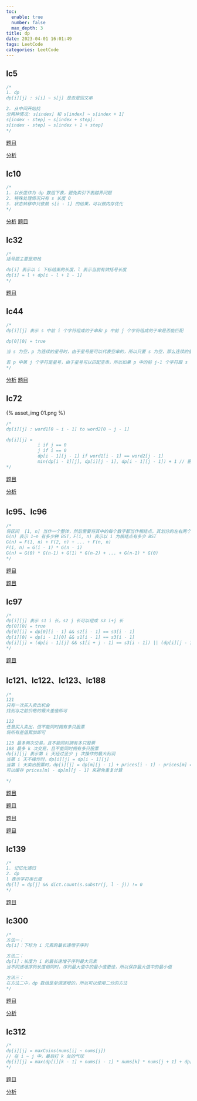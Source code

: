 ```yaml
---
toc:
  enable: true
  number: false
  max_depth: 3
title: dp
date: 2023-04-01 16:01:49
tags: LeetCode
categories: LeetCode
---
```


## lc5

```cpp
/*
1. dp
dp[i][j] : s[i] ~ s[j] 是否是回文串

2. 从中间开始找
分两种情况: s[index] 和 s[index] ~ s[index + 1]
s[index - step] ~ s[index + step]:  
s[index - step] ~ s[index + 1 + step]
*/
```

[题目](https://leetcode.com/problems/longest-palindromic-substring/)

[分析](https://www.bilibili.com/video/BV18J411j7Pb?from=search&seid=13947515736860821639)

## lc10

```cpp
/*
1. 以长度作为 dp 数组下表，避免索引下表越界问题
2. 特殊处理情况只有 s 长度 0
3. 状态转移中只依赖 s[i - 1] 的结果，可以做内存优化
*/
```
[分析](https://www.cnblogs.com/grandyang/p/4401196.html)
[题目](https://leetcode.com/problems/wildcard-matching)

## lc32

```cpp
/*
括号题主要是用栈

dp[i] 表示以 i 下标结束的长度，l 表示当前有效括号长度
dp[i] = l + dp[i - l + 1 - 1]
*/
```

[题目](https://leetcode.com/problems/longest-valid-parentheses/)

## lc44

```cpp
/*
dp[i][j] 表示 s 中前 i 个字符组成的子串和 p 中前 j 个字符组成的子串是否能匹配

dp[0][0] = true

当 s 为空，p 为连续的星号时，由于星号是可以代表空串的，所以只要 s 为空，那么连续的星号的位置都应该为 true，所以先将连续星号的位置都赋为 true

若 p 中第 j 个字符是星号，由于星号可以匹配空串，所以如果 p 中的前 j-1 个字符跟 s 中前 i 个字符匹配成功了的话（dp[i][j - 1]），则 dp[i][j] 也能为 true；由于型号可以匹配任意字符串，若 p 中的前 j 个字符跟 s 中的前 i-1 个字符匹配成功了的话（dp[i - 1][j]），则 dp[i][j] 也能为 true
*/
```
[分析](https://www.cnblogs.com/grandyang/p/4461713.html)
[题目](https://leetcode.com/problems/regular-expression-matching/)

## lc72

{% asset_img 01.png %}

```cpp
/*
dp[i][j] : word1[0 ~ i - 1] to word2[0 ~ j - 1]

dp[i][j] = 
            i if j == 0
            j if i == 0
            dp[i - 1][j - 1] if word1[i - 1] == word2[j - 1]
            min(dp[i - 1][j], dp[i][j - 1], dp[i - 1][j - 1]) + 1 // 删 改 插入
*/
```

[题目](https://leetcode.com/problems/edit-distance/)

[分析](https://www.youtube.com/watch?v=Q4i_rqON2-E)

## lc95、lc96

```cpp
/*
将区间  [1, n] 当作一个整体，然后需要将其中的每个数字都当作根结点，其划分的左右两个子区间作为子节点
G(n) 表示 1~n 有多少种 BST，F(i, n) 表示以 i 为根结点有多少 BST
G(n) = F(1, n) + F(2, n) + ... + F(n, n)
F(i, n) = G(i - 1) * G(n - i)
G(n) = G(0) * G(n-1) + G(1) * G(n-2) + ... + G(n-1) * G(0) 
*/
```

[题目](https://leetcode.com/problems/unique-binary-search-trees/description/)

[题目](https://leetcode.com/problems/unique-binary-search-trees-ii/)

## lc97

```cpp
/*
dp[i][j] 表示 s1 i 长，s2 j 长可以组成 s3 i+j 长
dp[0][0] = true
dp[0][i] = dp[0][i - 1] && s2[i - 1] == s3[i - 1]
dp[i][0] = dp[i - 1][0] && s1[i - 1] == s3[i - 1]
dp[i][j] = (dp[i - 1][j] && s1[i + j - 1] == s3[i - 1]) || (dp[i][j - 1] && s2[j - 1] == s3[i + j - 1])
*/
```

[题目](https://leetcode.com/problems/interleaving-string/description/)

## lc121、lc122、lc123、lc188

```cpp
/*
121
只有一次买入卖出机会
找到与之前价格的最大差值即可

122
任意买入卖出，但不能同时拥有多只股票
将所有差值累加即可

123 最多两次交易，且不能同时拥有多只股票
188 最多 k 次交易，且不能同时拥有多只股票
dp[i][j] 表示第 i 天经过至少 j 次操作的最大利润
当第 i 天不操作时，dp[i][j] = dp[i - 1][j]
当第 i 天卖出股票时，dp[i][j] = dp[m][j - 1] + prices[i - 1] - prices[m] = prices[i - 1] - (prices[m] - dp[m][j- 1])
可以缓存 prices[m] - dp[m][j - 1] 来避免重复计算

*/
```

[题目](https://leetcode.com/problems/best-time-to-buy-and-sell-stock/)

[题目](https://leetcode.com/problems/best-time-to-buy-and-sell-stock-ii/description/)

[题目](https://leetcode.com/problems/best-time-to-buy-and-sell-stock-iii/)

[题目](https://leetcode.com/problems/best-time-to-buy-and-sell-stock-iv/)

## lc139

```cpp
/*
1. 记忆化递归
2. dp
l 表示字符串长度
dp[l] = dp[j] && dict.count(s.substr(j, l - j)) != 0
*/
```

[题目](https://leetcode.com/problems/word-break/description/)

## lc300

```cpp
/*
方法一：
dp[i]：下标为 i 元素的最长递增子序列

方法二：
dp[i]：长度为 i 的最长递增子序列最大元素
当不同递增序列长度相同时，序列最大值中的最小值更佳，所以保存最大值中的最小值

方法三：
在方法二中，dp 数组是单调递增的，所以可以使用二分的方法
*/ 
```

[题目](https://leetcode.com/problems/longest-increasing-subsequence/)

[分析](https://www.bilibili.com/video/BV1Wf4y1y7ou)

## lc312

```cpp
/*
dp[i][j] = maxCoins(nums[i] ~ nums[j])
// 在 i ~ j 中，最后打 k 处的气球
dp[i][j] = max(dp[i][k - 1] + nums[i - 1] * nums[k] * nums[j + 1] + dp[k + 1][j]), i <= k <= j 
*/
```

[题目](https://leetcode.com/problems/burst-balloons/)

[分析](https://www.youtube.com/watch?v=z3hu2Be92UA&t=700s)